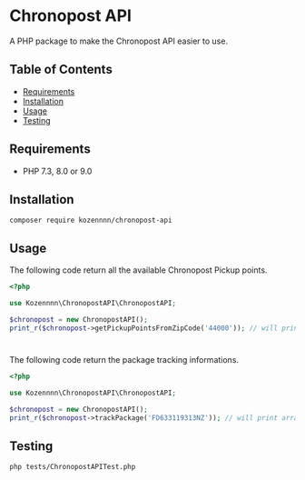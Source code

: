 # Chronopost API

A PHP package to make the Chronopost API easier to use.

## Table of Contents

* [Requirements](#requirements)  
* [Installation](#installation)
* [Usage](#usage)
* [Testing](#testing)

## Requirements

* PHP 7.3, 8.0 or 9.0

## Installation

```
composer require kozennnn/chronopost-api
```

## Usage

The following code return all the available Chronopost Pickup points.

```php
<?php

use Kozennnn\ChronopostAPI\ChronopostAPI;

$chronopost = new ChronopostAPI();
print_r($chronopost->getPickupPointsFromZipCode('44000')); // will print array with all the pickup points

```
#

The following code return the package tracking informations.

```php
<?php

use Kozennnn\ChronopostAPI\ChronopostAPI;

$chronopost = new ChronopostAPI();
print_r($chronopost->trackPackage('FD633119313NZ')); // will print array with the package tracking informations.

```

## Testing

```
php tests/ChronopostAPITest.php
```